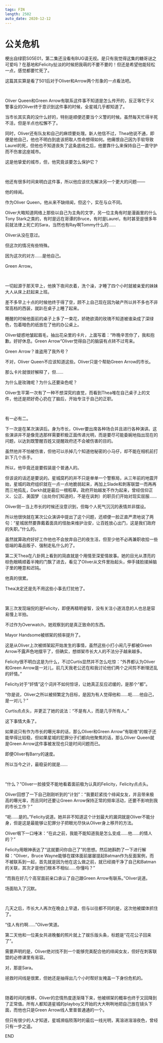 ```yaml
---
tags: FIN
length: 2502
auto_date: 2020-12-12
---
```


# 公关危机

梗出自绿箭S05E01，第二集还没看有BUG请无视。是只有我觉得这集的糖哥谜之可爱吗？在基地和Felicity扯淡的时候把我萌的不要不要的！但还是希望他能轻松一点，感觉都要忙死了。

这篇其实算是看了501后对于Oliver和Arrow两个形象的一点看法吧。

<br>

Oliver Queen和Green Arrow有联系这件事不知道是怎么传开的，反正等忙于义警事业的Oliver终于意识到这件事的时候，全星城几乎都知道了。

当市长其实真的没什么好的，特别是顺便还要当个义警的时候。虽然每天忙得半死不活，但是半点也松懈不了。

同时，Oliver还有队友和自己的麻烦要处理。新人他信不过，Thea他说不通，即便是他自己，他也不明白到底该把取人性命想得如何。他痛恨自己因为手软导致Laurel的死，但他也不知道丧失了这条底线之后，他要靠什么来保持自己一直守护而不伤害这座城市。

这是他挚爱的城市，但，他究竟该要怎么保护它？

<br>

他还有很多时间来明白这件事，所以他应该优先解决另一个更大的问题——

他的绯闻。

作为Oliver Queen，他从来不缺绯闻，但这个，实在与众不同。

Oliver大略知道网络上那些以自己为主角的文字，另一位主角有时是漫画里的什么Tony Stark之类的，有时是远在哥谭的Bruce，有时是Laurel，有时甚至是很多年前就法律上死亡的Sara，当然也有Ray啊Tommy什么的……

Oliver从没在意过。

但这次的情况有些特殊。

因为这次的对方……是他自己。

Green Arrow。

<br>

一切起源于那天早上，他换下夜间衣着，洗个澡，才睡了四个小时就被亲爱的妹妹大人从床上赶起来上班。

差不多早上十点的时候他终于得了空，顾不上自己现在因为破产所以并不多也不非常高档的西装，就趴在桌子上睡了起来。

睡醒的时候他面前的桌子上多了一束花，娇艳欲滴的玫瑰不知道被谁染成了深绿色，包着暗色的纸放在了他的办公桌上。

Oliver疑惑地皱起眉毛，抽出花朵里的卡片，上面写着：“昨晚辛苦你了，我和抱歉。好好休息。Green Arrow”Oliver觉得自己的脑袋有点转不过弯来。

Green Arrow？谁盗用了我外号？

不对，Oliver Queen不应该知道这些。Oliver只是个帮助Green Arrow的市长。

那么卡片就很好解释了，但……

为什么是玫瑰呢？为什么还要染色呢？

Oliver生平第一次有了一种不想深究的直觉，而看到Thea堆在自己桌子上的文件，他还是把好奇心扔在了脑后，开始专注于自己的正职。

<br>

有一必有二。

下一次是在某次演讲后。身为市长，Oliver要出席各种场合并且进行各种演讲。这些演讲并不是像竞选那样需要积极正面传递光明，而是要尽可能委婉地指出现在的问题，以达到既警醒百姓又提醒政府还不会被伤害的目的。

虽然他并不怕被伤害，但他可以杀掉几个知道他秘密的小马仔，却不能在相机前打趴下几个杀手。

所以，他毕竟还是要假装是个普通人的。

但该说的话还是要说的。星城腐朽的并不只是单单一个警察局，从三年前的地震开始，星城的政府组织就在一点一点地脆弱起来，再加上Slade和刺客联盟一而再再而三地捣乱，Darkh就是最后一根稻草。政府开始越发不作为起来，曾经信仰正义、公正、美国梦（出处你们知道的，不是在讽刺）的职员们开始对现实屈服……

Oliver刚一当上市长的时候还没意识到，但每个人死气沉沉的表情并非摆设。

所以他很快就在某次公众演讲中提出了这个问题，还顺便一脸正直严肃地说了两句：“星城居然要靠戴着面具的怪胎来维护治安，让百姓放心出门，这是我们政府的失职。”什么的。

虽然就算政府好好工作他也不会放弃自己的夜生活，但至少他不必再兼职收拾一些低端的毒品贩子、强制走私什么的了。

第二天Thea在八卦网上看到的简直就是个用情至深爱情故事。她的目光从漂亮的棕色眼睛顺着半掩的门飘了进去，看见了Oliver从文件里抬起头，伸手揉脸揉掉脑子里的睡意和迟钝。

他真的很累。

Thea决定还是先不用这些小事去打扰他了。

<br>

第三次发现端倪的是Felicity，即便再精明睿智，没有关注小道消息的人也总是容易慢上半拍。

不过作为Overwatch，她观察到的是真正致命的东西。

Mayor Handsome被绑架的频率提升了。

这是从Oliver上次被绑架起开始发生的事情，虽然这些小打小闹几乎都被Green Arrow不露声色地摆平了，但确实，想绑架市长大人的不法分子越来越多。

Felicity很不明白这是为什么，不过Curtis显然并不怎么吃惊：“外界都认为Oliver和Green Arrow是一对儿，前几天我老公还在和我讨论他们两个之间剪不断理还乱的奸情。”

Felicity对于“奸情”这个词并不如何惊讶，让她真正反应迟缓的，是那个“都”。

“你是说，Oliver之所以被频繁定为目标，是因为有人觉得他和……呃……他自己，是一对儿？”

Curtis点点头，并更正了她的说法：“不是有人，而是几乎所有人。”

这下事情大条了。

如果说只有作为市长的曝光率的话，那么Oliver和Green Arrow“有联络”的幌子还能举得比较稳，但如果星城的犯罪分子们都向他聚焦的话，那么Oliver Queen就是Green Arrow这件事被发现也只是时间问题而已。

即便Oliver有Barry的速度。

所以当今之计，最稳妥的就是……

<br>

“什么？”Oliver一脸接受不能地看着面前极为认真的Felicity，Felicity点点头。

Oliver回想了一下自己刚刚听到的“计划”：“我要赶紧找个绯闻女友，并且带来极高的曝光率，而且同时还要让Green Arrow保持正常的频率活动，还要不影响到我的市长工作？”

“呃……是的。”Felicity说道。她并非不知道这个计划最大的漏洞就是Oliver不能分身，但是这是最能够让犯罪分子把眼光尽快从Oliver身上移开的方法。

Oliver咽下一口唾沫：“在此之前，我能不能知道我是怎么变成……他……的情人的？”

Felicity用眼神表达了“这就要问你自己了”的思想。然后她斟酌了一下进行解释：“Oliver，Bruce Wayne能够在媒体面前屡屡提起Batman作为反面案例，而不被联系到一起，首先就是因为他在这么做之前，就已经摘干净了自己和Batman的关联，其次才是他们根本不相似……你懂吗？”

“而我在好几个高官面前亲口承认了自己跟Green Arrow有联系。”Oliver说道。

场面陷入了沉默。

<br>

几天之后，市长大人再次在晚会上早退，但与以往都不同的是，这次他被媒体抓住了。

“佳人有约啊……”Oliver笑道。

第二天他和一位美女共进晚餐的照片就上了娱乐版头条，标题是“花花公子回来了”。

需要声明的是，Oliver绝对找不到一个能够完美配合他的绯闻女友，但好在刺客联盟的必修课里有易容。

对，那是Sara。

拯救时间线是很累，但她还是抽得出几个小时帮好友掩盖一下身份危机的。

<br>

随着时间的推移，Oliver的恋情热度逐渐降下来，他被绑架的概率也终于又回降到了正常值。所有人都知道星城的playboy又开始的大大咧咧地把自己放在镜头下面，而他也只是Green Arrow线人里普普通通的一个。

但只有很少的人才知道，星城濒临陨落时的最后一线光明，离溶进溶溶夜色，曾经只有一步之遥。

END
